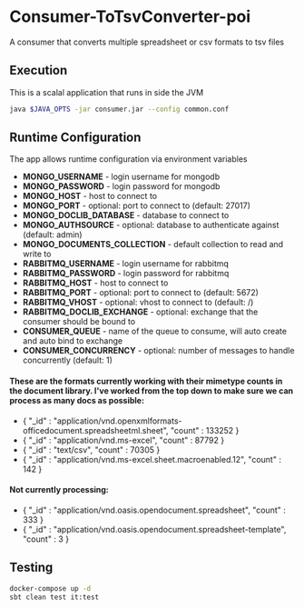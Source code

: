 # Consumer-ToTsvConverter-poi

A consumer that converts multiple spreadsheet or csv formats to tsv files

## Execution

This is a scalal application that runs in side the JVM

```bash
java $JAVA_OPTS -jar consumer.jar --config common.conf
```

## Runtime Configuration

The app allows runtime configuration via environment variables

* **MONGO_USERNAME** - login username for mongodb
* **MONGO_PASSWORD** - login password for mongodb
* **MONGO_HOST** - host to connect to
* **MONGO_PORT** - optional: port to connect to (default: 27017) 
* **MONGO_DOCLIB_DATABASE** - database to connect to
* **MONGO_AUTHSOURCE** - optional: database to authenticate against (default: admin)
* **MONGO_DOCUMENTS_COLLECTION** - default collection to read and write to 
* **RABBITMQ_USERNAME** - login username for rabbitmq
* **RABBITMQ_PASSWORD** - login password for rabbitmq
* **RABBITMQ_HOST** - host to connect to
* **RABBITMQ_PORT** - optional: port to connect to (default: 5672)
* **RABBITMQ_VHOST** - optional: vhost to connect to (default: /)
* **RABBITMQ_DOCLIB_EXCHANGE** - optional: exchange that the consumer should be bound to
* **CONSUMER_QUEUE** - name of the queue to consume, will auto create and auto bind to exchange
* **CONSUMER_CONCURRENCY** - optional: number of messages to handle concurrently (default: 1)


#### These are the formats currently working with their mimetype counts in the document library. I've worked from the top down to make sure we can process as many docs as possible:

* { "_id" : "application/vnd.openxmlformats-officedocument.spreadsheetml.sheet", "count" : 133252 }
* { "_id" : "application/vnd.ms-excel", "count" : 87792 }
* { "_id" : "text/csv", "count" : 70305 }
* { "_id" : "application/vnd.ms-excel.sheet.macroenabled.12", "count" : 142 }

#### Not currently processing:

* { "_id" : "application/vnd.oasis.opendocument.spreadsheet", "count" : 333 }
* { "_id" : "application/vnd.oasis.opendocument.spreadsheet-template", "count" : 3 }

## Testing
```bash
docker-compose up -d
sbt clean test it:test
```